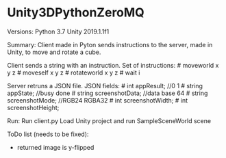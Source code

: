 # Unity3DPythonZeroMQ

Versions:
Python 3.7
Unity 2019.1.1f1



Summary:
Client made in Pyton sends instructions to the server, made in Unity, to move and rotate a cube.

Client sends a string with an instruction. Set of instructions: 
    # moveworld x y z
    # moveself x y z
    # rotateworld x y z
    # wait i

Server retruns a JSON file. JSON fields:
    # int appResult;           //0 1
    # string appState;         //busy done
    # string screenshotData;   //data base 64
    # string screenshotMode;   //RGB24 RGBA32
    # int screenshotWidth;
    # int screenshotHeight;



Run:
Run client.py
Load Unity project and run SampleSceneWorld scene


    
ToDo list (needs to be fixed):
- returned image is y-flipped
